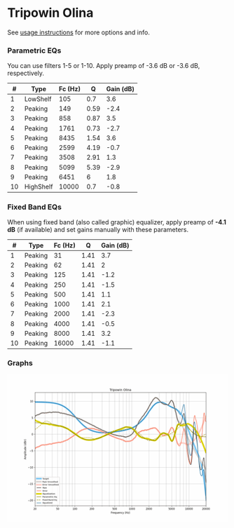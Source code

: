 # Tripowin Olina
See [usage instructions](https://github.com/jaakkopasanen/AutoEq#usage) for more options and info.

### Parametric EQs
You can use filters 1-5 or 1-10. Apply preamp of -3.6 dB or -3.6 dB, respectively.

|   # | Type      |   Fc (Hz) |    Q |   Gain (dB) |
|-----|-----------|-----------|------|-------------|
|   1 | LowShelf  |       105 | 0.7  |         3.6 |
|   2 | Peaking   |       149 | 0.59 |        -2.4 |
|   3 | Peaking   |       858 | 0.87 |         3.5 |
|   4 | Peaking   |      1761 | 0.73 |        -2.7 |
|   5 | Peaking   |      8435 | 1.54 |         3.6 |
|   6 | Peaking   |      2599 | 4.19 |        -0.7 |
|   7 | Peaking   |      3508 | 2.91 |         1.3 |
|   8 | Peaking   |      5099 | 5.39 |        -2.9 |
|   9 | Peaking   |      6451 | 6    |         1.8 |
|  10 | HighShelf |     10000 | 0.7  |        -0.8 |

### Fixed Band EQs
When using fixed band (also called graphic) equalizer, apply preamp of **-4.1 dB** (if available) and set gains manually with these parameters.

|   # | Type    |   Fc (Hz) |    Q |   Gain (dB) |
|-----|---------|-----------|------|-------------|
|   1 | Peaking |        31 | 1.41 |         3.7 |
|   2 | Peaking |        62 | 1.41 |         2   |
|   3 | Peaking |       125 | 1.41 |        -1.2 |
|   4 | Peaking |       250 | 1.41 |        -1.5 |
|   5 | Peaking |       500 | 1.41 |         1.1 |
|   6 | Peaking |      1000 | 1.41 |         2.1 |
|   7 | Peaking |      2000 | 1.41 |        -2.3 |
|   8 | Peaking |      4000 | 1.41 |        -0.5 |
|   9 | Peaking |      8000 | 1.41 |         3.2 |
|  10 | Peaking |     16000 | 1.41 |        -1.1 |

### Graphs
![](./Tripowin%20Olina.png)
